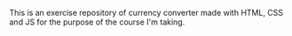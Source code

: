 This is an exercise repository of currency converter made with HTML, CSS and JS for the purpose of the course I'm taking.